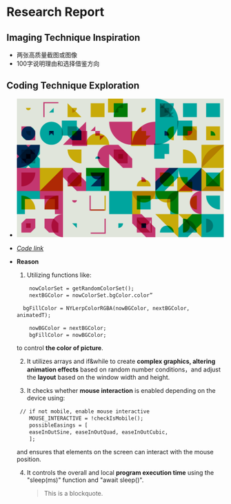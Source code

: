 # **Research Report**
## Imaging Technique Inspiration
- 两张高质量截图或图像
- 100字说明理由和选择借鉴方向
## Coding Technique Exploration
- ![Image](readmeImages/coding_pt_2.png)
- *[Code link](https://openprocessing.org/sketch/2211491)*
- **Reason**
   1. Utilizing functions like:
    ```
        nowColorSet = getRandomColorSet();
        nextBGColor = nowColorSet.bgColor.color”
    ```
        bgFillColor = NYLerpColorRGBA(nowBGColor, nextBGColor, animatedT);
    ```
        nowBGColor = nextBGColor;
        bgFillColor = nowBGColor;
    ```
    to control **the color of picture**.

   2. It utilizes arrays and if&while to create **complex graphics, altering animation effects** based on random number conditions，and adjust the **layout** based on the window width and height.

   3. It checks whether **mouse interaction** is enabled depending on the device using:
    ```
     // if not mobile, enable mouse interactive
        MOUSE_INTERACTIVE = !checkIsMobile();
        possibleEasings = [
        easeInOutSine, easeInOutQuad, easeInOutCubic,
        ];
    ```
    and ensures that elements on the screen can interact with the mouse position.

   4. It controls the overall and local **program execution time** using the "sleep(ms)" function and "await sleep()".
      
      > This is a blockquote.